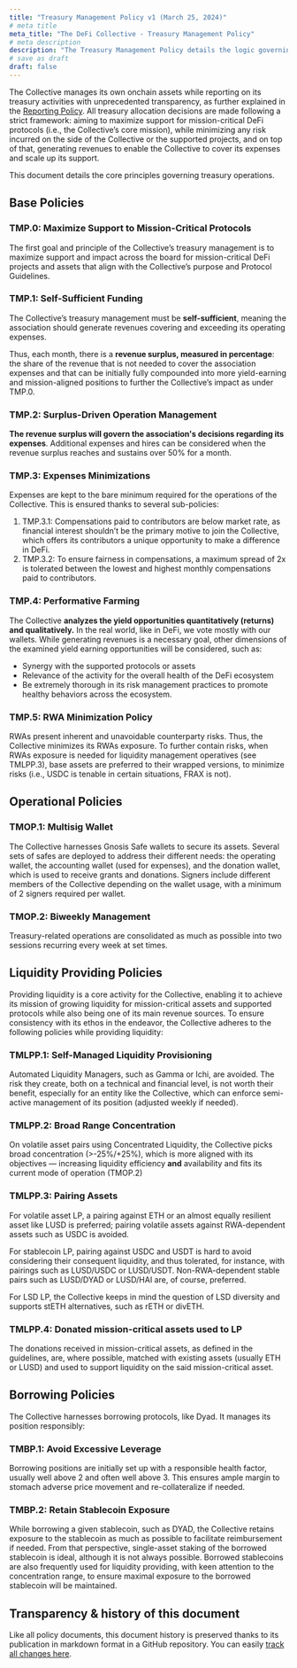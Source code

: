 ```yaml
---
title: "Treasury Management Policy v1 (March 25, 2024)"
# meta title
meta_title: "The DeFi Collective - Treasury Management Policy"
# meta description
description: "The Treasury Management Policy details the logic governing the operations of the Collective's treasuries to maximize the support provided to mission-critical projects and tokens while minimizing risks incurred."
# save as draft
draft: false
---
```


The Collective manages its own onchain assets while reporting on its treasury activities with unprecedented transparency, as further explained in the [Reporting Policy](https://deficollective.org/reporting-policy/). All treasury allocation decisions are made following a strict framework: aiming to maximize support for mission-critical DeFi protocols (i.e., the Collective’s core mission), while minimizing any risk incurred on the side of the Collective or the supported projects, and on top of that, generating revenues to enable the Collective to cover its expenses and scale up its support.

This document details the core principles governing treasury operations.


## Base Policies


### TMP.0: Maximize Support to Mission-Critical Protocols

The first goal and principle of the Collective’s treasury management is to maximize support and impact across the board for mission-critical DeFi projects and assets that align with the Collective’s purpose and Protocol Guidelines.


### TMP.1: Self-Sufficient Funding

The Collective’s treasury management must be **self-sufficient**, meaning the association should generate revenues covering and exceeding its operating expenses.

Thus, each month, there is a **revenue surplus, measured in percentage**: the share of the revenue that is not needed to cover the association expenses and that can be initially fully compounded into more yield-earning and mission-aligned positions to further the Collective’s impact as under TMP.0.


### TMP.2: Surplus-Driven Operation Management

**The revenue surplus will govern the association's decisions regarding its expenses**. Additional expenses and hires can be considered when the revenue surplus reaches and sustains over 50% for a month.


### TMP.3: Expenses Minimizations

Expenses are kept to the bare minimum required for the operations of the Collective. This is ensured thanks to several sub-policies:



1. TMP.3.1: Compensations paid to contributors are below market rate, as financial interest shouldn’t be the primary motive to join the Collective, which offers its contributors a unique opportunity to make a difference in DeFi.
2. TMP.3.2: To ensure fairness in compensations, a maximum spread of 2x is tolerated between the lowest and highest monthly compensations paid to contributors.


### TMP.4: Performative Farming

The Collective **analyzes the yield opportunities quantitatively (returns) and qualitatively.** In the real world, like in DeFi, we vote mostly with our wallets. While generating revenues is a necessary goal, other dimensions of the examined yield earning opportunities will be considered, such as:



* Synergy with the supported protocols or assets
* Relevance of the activity for the overall health of the DeFi ecosystem
* Be extremely thorough in its risk management practices to promote healthy behaviors across the ecosystem.


### TMP.5: RWA Minimization Policy

RWAs present inherent and unavoidable counterparty risks. Thus, the Collective minimizes its RWAs exposure. To further contain risks, when RWAs exposure is needed for liquidity management operatives (see TMLPP.3), base assets are preferred to their wrapped versions, to minimize risks (i.e., USDC is tenable in certain situations, FRAX is not).


## Operational Policies


### TMOP.1: Multisig Wallet

The Collective harnesses Gnosis Safe wallets to secure its assets. Several sets of safes are deployed to address their different needs: the operating wallet, the accounting wallet (used for expenses), and the donation wallet, which is used to receive grants and donations. Signers include different members of the Collective depending on the wallet usage, with a minimum of 2 signers required per wallet.


### TMOP.2: Biweekly Management

Treasury-related operations are consolidated as much as possible into two sessions recurring every week at set times.


## Liquidity Providing Policies

Providing liquidity is a core activity for the Collective, enabling it to achieve its mission of growing liquidity for mission-critical assets and supported protocols while also being one of its main revenue sources. To ensure consistency with its ethos in the endeavor, the Collective adheres to the following policies while providing liquidity:


### TMLPP.1: Self-Managed Liquidity Provisioning

Automated Liquidity Managers, such as Gamma or Ichi, are avoided. The risk they create, both on a technical and financial level, is not worth their benefit, especially for an entity like the Collective, which can enforce semi-active management of its position (adjusted weekly if needed).


### TMLPP.2: Broad Range Concentration

On volatile asset pairs using Concentrated Liquidity, the Collective picks broad concentration (>-25%/+25%), which is more aligned with its objectives — increasing liquidity efficiency **and** availability and fits its current mode of operation (TMOP.2)


### TMLPP.3: Pairing Assets

For volatile asset LP, a pairing against ETH or an almost equally resilient asset like LUSD is preferred; pairing volatile assets against RWA-dependent assets such as USDC is avoided.

For stablecoin LP, pairing against USDC and USDT is hard to avoid considering their consequent liquidity, and thus tolerated, for instance, with pairings such as LUSD/USDC or LUSD/USDT. Non-RWA-dependent stable pairs such as LUSD/DYAD or LUSD/HAI are, of course, preferred.

For LSD LP, the Collective keeps in mind the question of LSD diversity and supports stETH alternatives, such as rETH or divETH.

### TMLPP.4: Donated mission-critical assets used to LP

The donations received in mission-critical assets, as defined in the guidelines, are, where possible, matched with existing assets (usually ETH or LUSD) and used to support liquidity on the said mission-critical asset.

## Borrowing Policies

The Collective harnesses borrowing protocols, like Dyad. It manages its position responsibly:


### TMBP.1: Avoid Excessive Leverage

Borrowing positions are initially set up with a responsible health factor, usually well above 2 and often well above 3. This ensures ample margin to stomach adverse price movement and re-collateralize if needed.


### TMBP.2: Retain Stablecoin Exposure

While borrowing a given stablecoin, such as DYAD, the Collective retains exposure to the stablecoin as much as possible to facilitate reimbursement if needed. From that perspective, single-asset staking of the borrowed stablecoin is ideal, although it is not always possible. Borrowed stablecoins are also frequently used for liquidity providing, with keen attention to the concentration range, to ensure maximal exposure to the borrowed stablecoin will be maintained.

## Transparency & history of this document

Like all policy documents, this document history is preserved thanks to its publication in markdown format in a GitHub repository. You can easily [track all changes here](https://github.com/deficollective/deficollective.github.io/commits/main/content/english/pages/treasury-management-policy.md).
